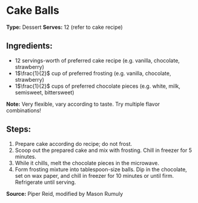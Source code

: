 # Cake Balls

**Type:** Dessert
**Serves:** 12 (refer to cake recipe)

## Ingredients:
- 12 servings-worth of preferred cake recipe (e.g. vanilla, chocolate, strawberry)
- 1$\frac{1}{2}$ cup of preferred frosting (e.g. vanilla, chocolate, strawberry)
- 1$\frac{1}{2}$ cups of preferred chocolate pieces (e.g. white, milk, semisweet, bittersweet)

**Note:** Very flexible, vary according to taste. Try multiple flavor combinations!

## Steps:
1. Prepare cake according do recipe; do not frost.
2. Scoop out the prepared cake and mix with frosting. Chill in freezer for 5 minutes.
3. While it chills, melt the chocolate pieces in the microwave.
4. Form frosting mixture into tablespoon-size balls. Dip in the chocolate, set on wax paper, and chill in freezer for 10 minutes or until firm. Refrigerate until serving.

**Source:** Piper Reid, modified by Mason Rumuly
